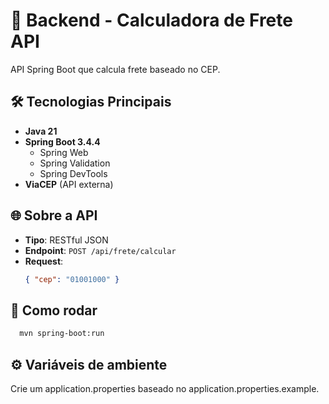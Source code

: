 # 🚚 Backend - Calculadora de Frete API

API Spring Boot que calcula frete baseado no CEP.

## 🛠️ Tecnologias Principais
- **Java 21**
- **Spring Boot 3.4.4**
  - Spring Web
  - Spring Validation
  - Spring DevTools
- **ViaCEP** (API externa)

## 🌐 Sobre a API
- **Tipo**: RESTful JSON
- **Endpoint**: `POST /api/frete/calcular`
- **Request**:
  ```json  
  { "cep": "01001000" }  

## 🚀 Como rodar
```bash
  mvn spring-boot:run
```

## ⚙️ Variáveis de ambiente
Crie um application.properties baseado no application.properties.example.
